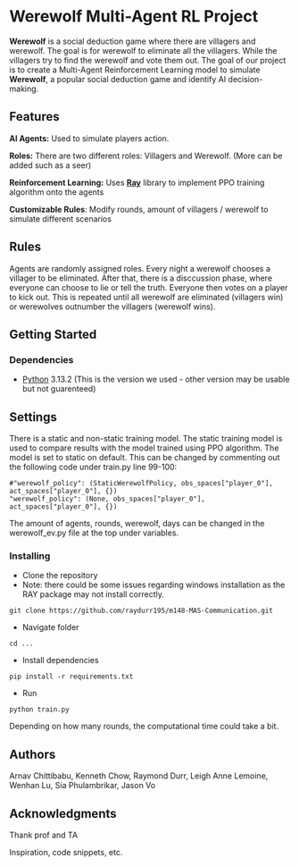 # Werewolf Multi-Agent RL Project

**Werewolf** is a social deduction game where there are villagers and werewolf. The goal is for werewolf to eliminate all the villagers. While the villagers try to find the werewolf and vote them out. The goal of our project is to create a Multi-Agent Reinforcement Learning model to simulate **Werewolf**, a popular social deduction game and identify AI decision-making.

## Features

**AI Agents:** Used to simulate players action. 

**Roles:** There are two different roles: Villagers and Werewolf. (More can be added such as a seer)

**Reinforcement Learning:** Uses [**Ray**]([url](https://www.ray.io/)) library to implement PPO training algorithm onto the agents

**Customizable Rules**: Modify rounds, amount of villagers / werewolf to simulate different scenarios

## Rules
Agents are randomly assigned roles. Every night a werewolf chooses a villager to be eliminated. After that, there is a disccussion phase, where everyone can choose to lie or tell the truth. Everyone then votes on a player to kick out. This is repeated until all werewolf are eliminated (villagers win) or werewolves outnumber the villagers (werewolf wins).

## Getting Started

### Dependencies

* [Python]([url](https://www.python.org/downloads/)) 3.13.2 (This is the version we used - other version may be usable but not guarenteed)

## Settings
There is a static and non-static training model. The static training model is used to compare results with the model trained using PPO algorithm. The model is set to static on default. This can be changed by commenting out the following code under train.py line 99-100:
```
#"werewolf_policy": (StaticWerewolfPolicy, obs_spaces["player_0"], act_spaces["player_0"], {})
"werewolf_policy": (None, obs_spaces["player_0"], act_spaces["player_0"], {})
```

The amount of agents, rounds, werewolf, days can be changed in the werewolf_ev.py file at the top under variables.

### Installing

* Clone the repository
* Note: there could be some issues regarding windows installation as the RAY package may not install correctly.
```
git clone https://github.com/raydurr195/m148-MAS-Communication.git
```
* Navigate folder
```
cd ...
```
* Install dependencies
```
pip install -r requirements.txt
```
* Run 
```
python train.py
```

Depending on how many rounds, the computational time could take a bit. 


## Authors

Arnav Chittibabu, Kenneth Chow, Raymond Durr, Leigh Anne Lemoine, Wenhan Lu, Sia Phulambrikar, Jason Vo


## Acknowledgments

Thank prof and TA

Inspiration, code snippets, etc.
